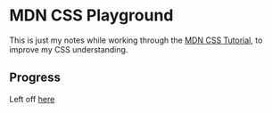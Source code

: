 # MDN CSS Playground

This is just my notes while working through the [MDN CSS Tutorial](https://developer.mozilla.org/en-US/docs/Learn/CSS), to improve my CSS understanding.

## Progress

Left off [here](https://developer.mozilla.org/en-US/docs/Learn/CSS/Styling_text/Fundamentals#font_size)
